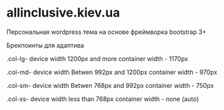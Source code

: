 allinclusive.kiev.ua
====================

Персональная wordpress тема на основе фреймворка bootstrap 3+

Брекпоинты для адаптива

.col-lg-
device width 1200px and more
container width - 1170px

.col-md-
device width Betwen 992px and 1200px
container width - 970px

.col-sm-
device width Betwen 768px and 992px
container width - 750px

.col-xs-
device width less than 768px
container width - none (auto)